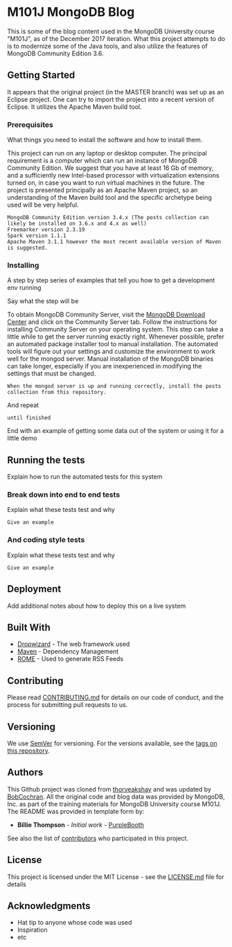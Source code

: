 # M101J MongoDB Blog

This is some of the blog content used in the MongoDB University course "M101J", as of the December 2017 iteration. What this project attempts to do is to modernize some of the Java tools, and also utilize the features of MongoDB Community Edition 3.6.

## Getting Started

It appears that the original project (in the MASTER branch) was set up as an Eclipse project. One can try to import the project into a recent version of Eclipse. It utilizes the Apache Maven build tool.  

### Prerequisites

What things you need to install the software and how to install them.

This project can run on any laptop or desktop computer. The principal requirement is a computer which can run an instance of MongoDB Community Edition. We suggest that you have at least 16 Gb of memory, and a sufficiently new Intel-based processor with virtualization extensions turned on, in case you want to run virtual machines in the future. The project is presented principally as an Apache Maven project, so an understanding of the Maven build tool and the specific archetype being used will be very helpful.

```
MongoDB Community Edition version 3.4.x (The posts collection can likely be installed on 3.6.x and 4.x as well)
Freemarker version 2.3.19
Spark version 1.1.1
Apache Maven 3.1.1 however the most recent available version of Maven is suggested.

```

### Installing

A step by step series of examples that tell you how to get a development env running

Say what the step will be

To obtain MongoDB Community Server, visit the [MongoDB Download Center](https://www.mongodb.com/download-center#atlas) and click on the Community Server tab. Follow the instructions for installing Community Server on your operating system. This step can take a little while to get the server running exactly right. Whenever possible, prefer an automated package installer tool to manual installation. The automated tools will figure out your settings and customize the environment to work well for the mongod server. Manual installation of the MongoDB binaries can take longer, especially if you are inexperienced in modifying the settings that must be changed.  
```
When the mongod server is up and running correctly, install the posts collection from this repository.
```

And repeat

```
until finished
```

End with an example of getting some data out of the system or using it for a little demo

## Running the tests

Explain how to run the automated tests for this system

### Break down into end to end tests

Explain what these tests test and why

```
Give an example
```

### And coding style tests

Explain what these tests test and why

```
Give an example
```

## Deployment

Add additional notes about how to deploy this on a live system

## Built With

* [Dropwizard](http://www.dropwizard.io/1.0.2/docs/) - The web framework used
* [Maven](https://maven.apache.org/) - Dependency Management
* [ROME](https://rometools.github.io/rome/) - Used to generate RSS Feeds

## Contributing

Please read [CONTRIBUTING.md](https://gist.github.com/PurpleBooth/b24679402957c63ec426) for details on our code of conduct, and the process for submitting pull requests to us.

## Versioning

We use [SemVer](http://semver.org/) for versioning. For the versions available, see the [tags on this repository](https://github.com/your/project/tags). 

## Authors

This Github project was cloned from [thorveakshay](https://github.com/thorveakshay) and was updated by [BobCochran](https://github.com/BobCochran). 
All the original code and blog data was provided by MongoDB, Inc. as part of the training materials for MongoDB University course M101J.
The README was provided in template form by:
* **Billie Thompson** - *Initial work* - [PurpleBooth](https://github.com/PurpleBooth)

See also the list of [contributors](https://github.com/your/project/contributors) who participated in this project.

## License

This project is licensed under the MIT License - see the [LICENSE.md](LICENSE.md) file for details

## Acknowledgments

* Hat tip to anyone whose code was used
* Inspiration
* etc

